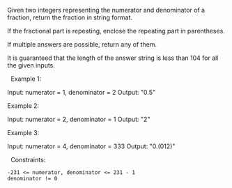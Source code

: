 Given two integers representing the numerator and denominator of a fraction, return the fraction in string format.

If the fractional part is repeating, enclose the repeating part in parentheses.

If multiple answers are possible, return any of them.

It is guaranteed that the length of the answer string is less than 104 for all the given inputs.

 
Example 1:

Input: numerator = 1, denominator = 2
Output: "0.5"


Example 2:

Input: numerator = 2, denominator = 1
Output: "2"


Example 3:

Input: numerator = 4, denominator = 333
Output: "0.(012)"


 
Constraints:


	-231 <= numerator, denominator <= 231 - 1
	denominator != 0

